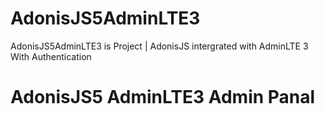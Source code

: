 # AdonisJS5AdminLTE3
AdonisJS5AdminLTE3 is Project | AdonisJS intergrated with AdminLTE 3 With Authentication

# AdonisJS5 AdminLTE3 Admin Panal
